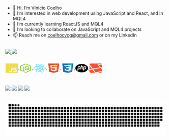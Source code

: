 - 👋 Hi, I’m Vinicio Coelho
- 👀 I’m interested in web development using JavaScript and React, and in MQL4
- 🌱 I’m currently learning ReactJS and MQL4
- 💞️ I’m looking to collaborate on JavaScript and MQL4 projects
- 📫 Reach me on coelhocvcg@gmail.com or on my LinkedIn

##
 <div>
  <a href="https://github.com/viniciocoelho">
  <img height="180em" src="https://github-readme-stats.vercel.app/api?username=viniciocoelho&show_icons=true&theme=dark&include_all_commits=true&count_private=true"/>
  <img height="180em" src="https://github-readme-stats.vercel.app/api/top-langs/?username=viniciocoelho&layout=compact&langs_count=7&theme=dark"/>
</div>
<div style="display: inline_block"><br>
  <img align="center" alt="Coelho-Js" height="30" width="40" src="https://raw.githubusercontent.com/devicons/devicon/master/icons/javascript/javascript-plain.svg">
  <img align="center" alt="Coelho-NodeJs" height="30" width="40" src="https://raw.githubusercontent.com/devicons/devicon/master/icons/nodejs/nodejs-plain.svg">
  <img align="center" alt="Coelho-React" height="30" width="40" src="https://raw.githubusercontent.com/devicons/devicon/master/icons/react/react-original.svg">
  <img align="center" alt="Coelho-HTML" height="30" width="40" src="https://raw.githubusercontent.com/devicons/devicon/master/icons/html5/html5-original.svg">
  <img align="center" alt="Coelho-CSS" height="30" width="40" src="https://raw.githubusercontent.com/devicons/devicon/master/icons/css3/css3-original.svg">
  <img align="center" alt="Coelho-PHP" height="50" width="40" src="https://raw.githubusercontent.com/devicons/devicon/master/icons/php/php-plain.svg">
  <img align="center" alt="Coelho-Laravel" height="30" width="40" src="https://raw.githubusercontent.com/devicons/devicon/master/icons/laravel/laravel-plain.svg">
</div>
  
  ##
 
<div> 
  <a href="https://instagram.com/coelhocvcg" target="_blank"><img src="https://img.shields.io/badge/-Instagram-%23E4405F?style=for-the-badge&logo=instagram&logoColor=white" target="_blank"></a>
  <a href = "mailto:coelhocvcg@gmail.com"><img src="https://img.shields.io/badge/-Gmail-%23333?style=for-the-badge&logo=gmail&logoColor=white" target="_blank"></a>
  <a href="https://www.linkedin.com/in/vinicio-coelho-aa2305286/" target="_blank"><img src="https://img.shields.io/badge/-LinkedIn-%230077B5?style=for-the-badge&logo=linkedin&logoColor=white" target="_blank"></a>
 <a href="https://discord.gg/YDuA4q9X" target="_blank"><img src="https://img.shields.io/badge/Discord-7289DA?style=for-the-badge&logo=discord&logoColor=white" target="_blank"></a> 
</div>

 ##
 
  ![Snake animation](https://github.com/viniciocoelho/viniciocoelho/blob/output/github-contribution-grid-snake.svg) 


